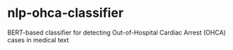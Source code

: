 # nlp-ohca-classifier
BERT-based classifier for detecting Out-of-Hospital Cardiac Arrest (OHCA) cases in medical text
